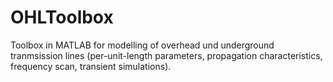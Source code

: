 # OHLToolbox

Toolbox in MATLAB for modelling of overhead und underground tranmsission lines (per-unit-length parameters, propagation characteristics, frequency scan, transient simulations).
